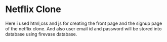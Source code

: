 # Netflix Clone
Here i used html,css and js for creating the front page and the signup page of the netflix clone. And also user email id and password will be stored into database using firevase database.
